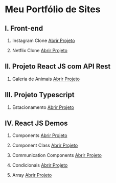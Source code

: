 
# Meu Portfólio de Sites

## I. Front-end

1. Instagram Clone <a href="https://katarinealbuquerque.github.io/site-instagram-clone/">Abrir Projeto</a>

2. Netflix Clone <a href="https://katarinealbuquerque.github.io/site-netflix-clone/">Abrir Projeto</a>


## II. Projeto React JS com API Rest

1. Galeria de Animais <a href="https://katarinealbuquerque.github.io/site-galeria-de-animais-reactjs-app/">Abrir Projeto</a>

## III. Projeto Typescript 

1. Estacionamento <a href="https://katarinealbuquerque.github.io/projeto-estacionamento-typescript/">Abrir Projeto</a>


## IV. React JS Demos

1. Components <a href="https://katarinealbuquerque.github.io/react-demo-components-app/">Abrir Projeto</a>

2. Component Class <a href="https://katarinealbuquerque.github.io/react-demo-component-class-app/">Abrir Projeto</a>

3. Communication Components <a href="https://katarinealbuquerque.github.io/react-demo-communication-components-app/">Abrir Projeto</a>

4. Condicionais <a href="https://katarinealbuquerque.github.io/reactjs-app-condicionais-exemplo/">Abrir Projeto</a>

5. Array <a href="https://katarinealbuquerque.github.io/react-demo-array-app/">Abrir Projeto</a>
